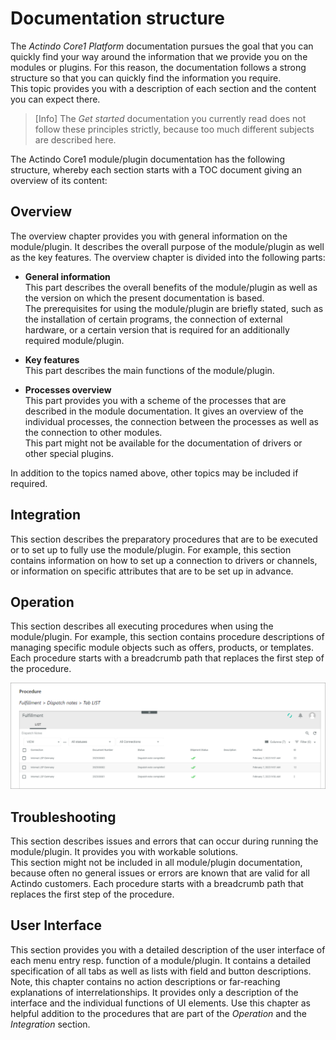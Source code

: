 # Documentation structure

The *Actindo Core1 Platform* documentation pursues the goal that you can quickly find your way around the information that we provide you on the modules or plugins. For this reason, the documentation follows a strong structure so that you can quickly find the information you require.   
This topic provides you with a description of each section and the content you can expect there.

> [Info] The *Get started* documentation you currently read does not follow these principles strictly, because too much different subjects are described here.  

The Actindo Core1 module/plugin documentation has the following structure, whereby each section starts with a TOC document giving an overview of its content:



## Overview

The overview chapter provides you with general information on the module/plugin. It describes the overall purpose of the module/plugin as well as the key features. The overview chapter is divided into the following parts:   

- **General information**   
   This part describes the overall benefits of the module/plugin as well as the version on which the present documentation is based.   
   The prerequisites for using the module/plugin are briefly stated, such as the installation of certain programs, the connection of external hardware, or a certain version that is required for an additionally required module/plugin.   

- **Key features**   
    This part describes the main functions of the module/plugin.

- **Processes overview**   
    This part provides you with a scheme of the processes that are described in the module documentation. It gives an overview of the individual processes, the connection between the processes as well as the connection to other modules.   
    This part might not be available for the documentation of drivers or other special plugins.

In addition to the topics named above, other topics may be included if required.



## Integration

This section describes the preparatory procedures that are to be executed or to set up to fully use the module/plugin. For example, this section contains information on how to set up a connection to drivers or channels, or information on specific attributes that are to be set up in advance. 



## Operation

This section describes all executing procedures when using the module/plugin. For example, this section contains procedure descriptions of managing specific module objects such as offers, products, or templates. Each procedure starts with a breadcrumb path that replaces the first step of the procedure.

![Procedure](../../Assets/Screenshots/Core1Platform/UsingDocumentation/DocumentationPathProcedure.png "[Procedure]")



## Troubleshooting

This section describes issues and errors that can occur during running the module/plugin. It provides you with workable solutions.   
This section might not be included in all module/plugin documentation, because often no general issues or errors are known that are valid for all Actindo customers. Each procedure starts with a breadcrumb path that replaces the first step of the procedure.



## User Interface  

This section provides you with a detailed description of the user interface of each menu entry resp. function of a module/plugin. It contains a detailed specification of all tabs as well as lists with field and button descriptions.   
Note, this chapter contains no action descriptions or far-reaching explanations of interrelationships. It provides only a description of the interface and the individual functions of UI elements. Use this chapter as helpful addition to the procedures that are part of the *Operation* and the *Integration* section. 
